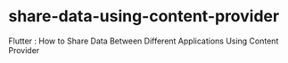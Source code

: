 # share-data-using-content-provider
Flutter : How to Share Data Between Different Applications Using Content Provider
